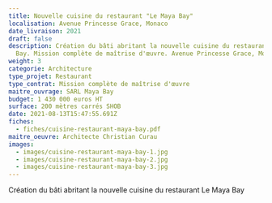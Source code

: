 ```yaml
---
title: Nouvelle cuisine du restaurant "Le Maya Bay"
localisation: Avenue Princesse Grace, Monaco
date_livraison: 2021
draft: false
description: Création du bâti abritant la nouvelle cuisine du restaurant Le Maya
  Bay. Mission complète de maîtrise d'œuvre. Avenue Princesse Grace, Monaco.
weight: 3
categorie: Architecture
type_projet: Restaurant
type_contrat: Mission complète de maîtrise d'œuvre
maitre_ouvrage: SARL Maya Bay
budget: 1 430 000 euros HT
surface: 200 mètres carrés SHOB
date: 2021-08-13T15:47:55.691Z
fiches:
  - fiches/cuisine-restaurant-maya-bay.pdf
maitre_oeuvre: Architecte Christian Curau
images:
  - images/cuisine-restaurant-maya-bay-1.jpg
  - images/cuisine-restaurant-maya-bay-2.jpg
  - images/cuisine-restaurant-maya-bay-3.jpg
---
```

Création du bâti abritant la nouvelle cuisine du restaurant Le Maya Bay

